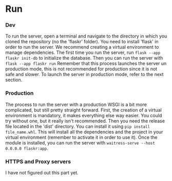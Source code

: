 # Run
### Dev
To run the server, open a terminal and navigate to the directory in which you cloned the repository (no the 'flaskr' folder).
You need to install 'flask' in order to run the server. We recommend creating a virtual environment to manage dependencies.
The first time you run the server, run `flask --app flaskr init-db` to initialize the database.
Then you can run the server with `flask --app flaskr run`
Remember that this process launches the server un production mode, this is not recommended for production since it is not safe and slower. To launch the server in production mode, refer to the next section.

### Production
The process to run the server with a production WSGI is a bit more complicated, but still pretty straight forward.
First, the creation of a virtual environment is mandatory, it makes everything else way easier. You could try without one, but it really isn't recommended.
Then you need the release file located in the  'dist' directory. You can install it using `pip install file_name.whl`.
This will install all the dependencies and the project in your virtual environment (remember to activate it in order to use it).
Once the module is installed, you can run the server with `waitress-serve --host 0.0.0.0 flaskr:app`.

### HTTPS and Proxy servers
I have not figured out this part yet.
